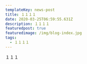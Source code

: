 ```yaml
---
templateKey: news-post
title: １１１１
date: 2020-03-25T06:59:55.631Z
description: １１１１
featuredpost: true
featuredimage: /img/blog-index.jpg
tags:
  - １１１１
---
```

１１１